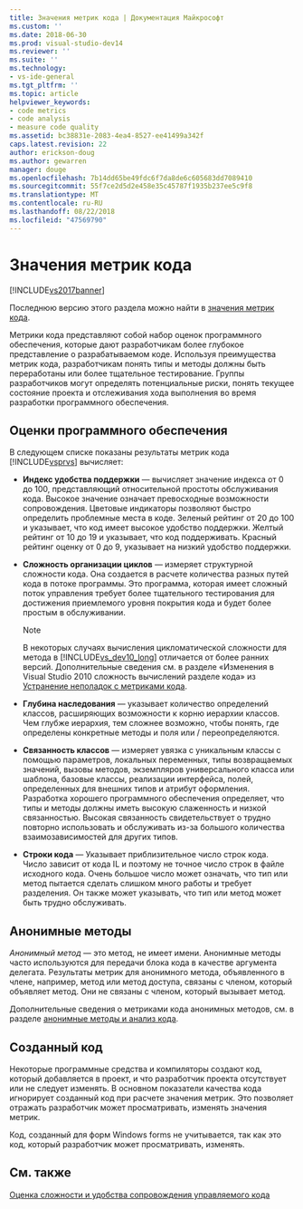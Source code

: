 ```yaml
---
title: Значения метрик кода | Документация Майкрософт
ms.custom: ''
ms.date: 2018-06-30
ms.prod: visual-studio-dev14
ms.reviewer: ''
ms.suite: ''
ms.technology:
- vs-ide-general
ms.tgt_pltfrm: ''
ms.topic: article
helpviewer_keywords:
- code metrics
- code analysis
- measure code quality
ms.assetid: bc38831e-2083-4ea4-8527-ee41499a342f
caps.latest.revision: 22
author: erickson-doug
ms.author: gewarren
manager: douge
ms.openlocfilehash: 7b14dd65be49fdc6f7da8de6c605683dd7089410
ms.sourcegitcommit: 55f7ce2d5d2e458e35c45787f1935b237ee5c9f8
ms.translationtype: MT
ms.contentlocale: ru-RU
ms.lasthandoff: 08/22/2018
ms.locfileid: "47569790"
---
```

# <a name="code-metrics-values"></a>Значения метрик кода
[!INCLUDE[vs2017banner](../includes/vs2017banner.md)]

Последнюю версию этого раздела можно найти в [значения метрик кода](https://docs.microsoft.com/visualstudio/code-quality/code-metrics-values).  
  
Метрики кода представляют собой набор оценок программного обеспечения, которые дают разработчикам более глубокое представление о разрабатываемом коде. Используя преимущества метрик кода, разработчикам понять типы и методы должны быть переработаны или более тщательное тестирование. Группы разработчиков могут определять потенциальные риски, понять текущее состояние проекта и отслеживания хода выполнения во время разработки программного обеспечения.  
  
## <a name="software-measurements"></a>Оценки программного обеспечения  
 В следующем списке показаны результаты метрик кода [!INCLUDE[vsprvs](../includes/vsprvs-md.md)] вычисляет:  
  
-   **Индекс удобства поддержки** — вычисляет значение индекса от 0 до 100, представляющий относительной простоты обслуживания кода. Высокое значение означает превосходные возможности сопровождения. Цветовые индикаторы позволяют быстро определить проблемные места в коде. Зеленый рейтинг от 20 до 100 и указывает, что код имеет высокое удобство поддержки. Желтый рейтинг от 10 до 19 и указывает, что код поддерживать. Красный рейтинг оценку от 0 до 9, указывает на низкий удобство поддержки.  
  
-   **Сложность организации циклов** — измеряет структурной сложности кода. Она создается в расчете количества разных путей кода в потоке программы. Это программа, которая имеет сложный поток управления требует более тщательного тестирования для достижения приемлемого уровня покрытия кода и будет более простым в обслуживании.  
  
    > [!NOTE]
    >  В некоторых случаях вычисления цикломатической сложности для метода в [!INCLUDE[vs_dev10_long](../includes/vs-dev10-long-md.md)] отличается от более ранних версий. Дополнительные сведения см. в разделе «Изменения в Visual Studio 2010 сложность вычислений разделе кода» из [Устранение неполадок с метриками кода](../code-quality/troubleshooting-code-metrics-issues.md).  
  
-   **Глубина наследования** — указывает количество определений классов, расширяющих возможности к корню иерархии классов. Чем глубже иерархия, тем сложнее возможно, чтобы понять, где определены конкретные методы и поля или / переопределяются.  
  
-   **Связанность классов** — измеряет увязка с уникальным классы с помощью параметров, локальных переменных, типы возвращаемых значений, вызовы методов, экземпляров универсального класса или шаблона, базовые классы, реализации интерфейса, полей, определенных для внешних типов и атрибут оформления. Разработка хорошего программного обеспечения определяет, что типы и методы должны иметь высокую слаженность и низкой связанностью. Высокая связанность свидетельствует о трудно повторно использовать и обслуживать из-за большого количества взаимозависимостей для других типов.  
  
-   **Строки кода** — Указывает приблизительное число строк кода. Число зависит от кода IL и поэтому не точное число строк в файле исходного кода. Очень большое число может означать, что тип или метод пытается сделать слишком много работы и требует разделения. Он также может указывать, что тип или метод может быть трудно обслуживать.  
  
## <a name="anonymous-methods"></a>Анонимные методы  
 *Анонимный метод* — это метод, не имеет имени. Анонимные методы часто используются для передачи блока кода в качестве аргумента делегата. Результаты метрик для анонимного метода, объявленного в члене, например, метод или метод доступа, связаны с членом, который объявляет метод. Они не связаны с членом, который вызывает метод.  
  
 Дополнительные сведения о метриками кода анонимных методов, см. в разделе [анонимные методы и анализ кода](../code-quality/anonymous-methods-and-code-analysis.md).  
  
## <a name="generated-code"></a>Созданный код  
 Некоторые программные средства и компиляторы создают код, который добавляется в проект, и что разработчик проекта отсутствует или не следует изменять. В основном показатели качества кода игнорирует созданный код при расчете значения метрик. Это позволяет отражать разработчик может просматривать, изменять значения метрик.  
  
 Код, созданный для форм Windows forms не учитывается, так как это код, который разработчик может просматривать, изменять.  
  
## <a name="see-also"></a>См. также  
 [Оценка сложности и удобства сопровождения управляемого кода](../code-quality/measuring-complexity-and-maintainability-of-managed-code.md)



